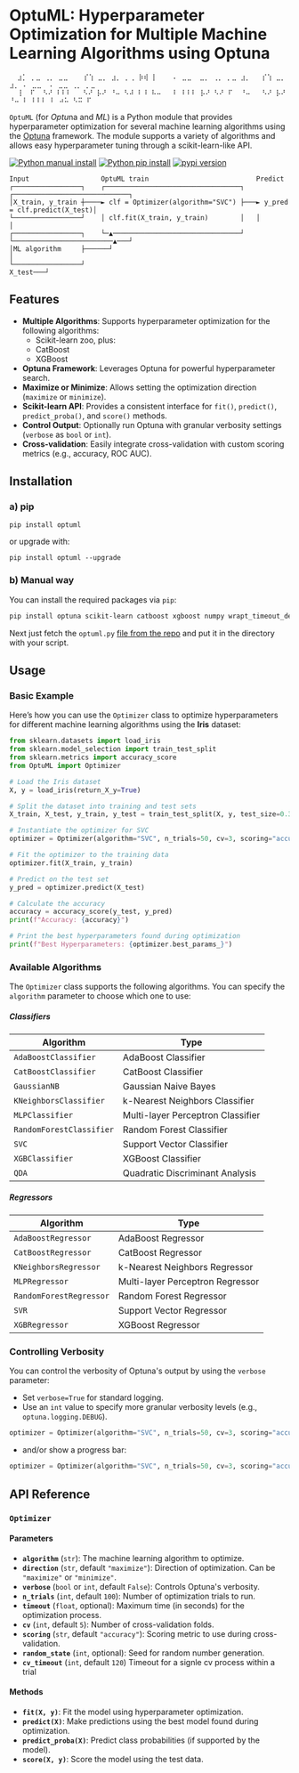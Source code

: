 OptuML: Hyperparameter Optimization for Multiple Machine Learning Algorithms using Optuna
=============================

```
  ⣰⡁ ⡀⣀ ⢀⡀ ⣀⣀    ⡎⢱ ⣀⡀ ⣰⡀ ⡀⢀ ⡷⢾ ⡇    ⠄ ⣀⣀  ⣀⡀ ⢀⡀ ⡀⣀ ⣰⡀   ⡎⢱ ⣀⡀ ⣰⡀ ⠄ ⣀⣀  ⠄ ⣀⣀ ⢀⡀ ⡀⣀
  ⢸  ⠏  ⠣⠜ ⠇⠇⠇   ⠣⠜ ⡧⠜ ⠘⠤ ⠣⠼ ⠇⠸ ⠧⠤   ⠇ ⠇⠇⠇ ⡧⠜ ⠣⠜ ⠏  ⠘⠤   ⠣⠜ ⡧⠜ ⠘⠤ ⠇ ⠇⠇⠇ ⠇ ⠴⠥ ⠣⠭ ⠏ 
```

`OptuML` (for *Optu*na and *ML*) is a Python module that provides hyperparameter optimization for several machine learning algorithms using the [Optuna](https://optuna.org/) framework. The module supports a variety of algorithms and allows easy hyperparameter tuning through a scikit-learn-like API.

[![Python manual install](https://github.com/filipsPL/optuml/actions/workflows/python-package.yml/badge.svg)](https://github.com/filipsPL/optuml/actions/workflows/python-package.yml) [![Python pip install](https://github.com/filipsPL/optuml/actions/workflows/python-pip.yml/badge.svg)](https://github.com/filipsPL/optuml/actions/workflows/python-pip.yml) [![pypi version](https://img.shields.io/pypi/v/optuml)](https://pypi.org/project/optuml/)

```
Input                  OptuML train                           Predict                        
┌─────────────────┐    ┌──────────────────────────────────┐   ┌─────────────────────────────┐
│X_train, y_train ┼────► clf = Optimizer(algorithm="SVC") ├───► y_pred = clf.predict(X_test)│
└─────────────────┘    │ clf.fit(X_train, y_train)        │   │                             │
┌─────────────────┐    └─▲────────────────────────────────┘   └─────────────────────────▲───┘
│ML algorithm     ├──────┘                                                              │    
└─────────────────┘                                                            X_test───┘    
```

## Features

- **Multiple Algorithms**: Supports hyperparameter optimization for the following algorithms:
  - Scikit-learn zoo, plus:
  - CatBoost
  - XGBoost
- **Optuna Framework**: Leverages Optuna for powerful hyperparameter search.
- **Maximize or Minimize**: Allows setting the optimization direction (`maximize` or `minimize`).
- **Scikit-learn API**: Provides a consistent interface for `fit()`, `predict()`, `predict_proba()`, and `score()` methods.
- **Control Output**: Optionally run Optuna with granular verbosity settings (`verbose` as `bool` or `int`).
- **Cross-validation**: Easily integrate cross-validation with custom scoring metrics (e.g., accuracy, ROC AUC).

## Installation

### a) pip

`pip install optuml`

or upgrade with:

`pip install optuml --upgrade`

### b) Manual way

You can install the required packages via `pip`:

```bash
pip install optuna scikit-learn catboost xgboost numpy wrapt_timeout_decorator
```

Next just fetch the `optuml.py` [file from the repo](optuml/optuml.py) and put it in the directory with your script.

## Usage

### Basic Example

Here’s how you can use the `Optimizer` class to optimize hyperparameters for different machine learning algorithms using the **Iris** dataset:

```python
from sklearn.datasets import load_iris
from sklearn.model_selection import train_test_split
from sklearn.metrics import accuracy_score
from OptuML import Optimizer

# Load the Iris dataset
X, y = load_iris(return_X_y=True)

# Split the dataset into training and test sets
X_train, X_test, y_train, y_test = train_test_split(X, y, test_size=0.3, random_state=42)

# Instantiate the optimizer for SVC
optimizer = Optimizer(algorithm="SVC", n_trials=50, cv=3, scoring="accuracy", verbose=True)

# Fit the optimizer to the training data
optimizer.fit(X_train, y_train)

# Predict on the test set
y_pred = optimizer.predict(X_test)

# Calculate the accuracy
accuracy = accuracy_score(y_test, y_pred)
print(f"Accuracy: {accuracy}")

# Print the best hyperparameters found during optimization
print(f"Best Hyperparameters: {optimizer.best_params_}")
```

### Available Algorithms

The `Optimizer` class supports the following algorithms. You can specify the `algorithm` parameter to choose which one to use:

##### Classifiers

| Algorithm                | Type                           |
|--------------------------|--------------------------------|
| `AdaBoostClassifier`    | AdaBoost Classifier            |
| `CatBoostClassifier`    | CatBoost Classifier            |
| `GaussianNB`            | Gaussian Naive Bayes           |
| `KNeighborsClassifier`  | k-Nearest Neighbors Classifier |
| `MLPClassifier`         | Multi-layer Perceptron Classifier |
| `RandomForestClassifier`| Random Forest Classifier       |
| `SVC`                  | Support Vector Classifier      |
| `XGBClassifier`         | XGBoost Classifier             |
| `QDA`                  | Quadratic Discriminant Analysis |

##### Regressors

| Algorithm                | Type                           |
|--------------------------|--------------------------------|
| `AdaBoostRegressor`     | AdaBoost Regressor             |
| `CatBoostRegressor`     | CatBoost Regressor             |
| `KNeighborsRegressor`   | k-Nearest Neighbors Regressor  |
| `MLPRegressor`          | Multi-layer Perceptron Regressor  |
| `RandomForestRegressor` | Random Forest Regressor        |
| `SVR`                  | Support Vector Regressor       |
| `XGBRegressor`          | XGBoost Regressor              |

### Controlling Verbosity

You can control the verbosity of Optuna's output by using the `verbose` parameter:

- Set `verbose=True` for standard logging.
- Use an `int` value to specify more granular verbosity levels (e.g., `optuna.logging.DEBUG`).

```python
optimizer = Optimizer(algorithm="SVC", n_trials=50, cv=3, scoring="accuracy", verbose=True)
```

- and/or show a progress bar:

```python
optimizer = Optimizer(algorithm="SVC", n_trials=50, cv=3, scoring="accuracy", show_progress_bar=True)
```

## API Reference

### `Optimizer`

#### Parameters

- **`algorithm`** (`str`): The machine learning algorithm to optimize.
- **`direction`** (`str`, default `"maximize"`): Direction of optimization. Can be `"maximize"` or `"minimize"`.
- **`verbose`** (`bool` or `int`, default `False`): Controls Optuna's verbosity.
- **`n_trials`** (`int`, default `100`): Number of optimization trials to run.
- **`timeout`** (`float`, optional): Maximum time (in seconds) for the optimization process.
- **`cv`** (`int`, default `5`): Number of cross-validation folds.
- **`scoring`** (`str`, default `"accuracy"`): Scoring metric to use during cross-validation.
- **`random_state`** (`int`, optional): Seed for random number generation.
- **`cv_timeout`** (`int`, default `120`) Timeout for a signle cv process within a trial

#### Methods

- **`fit(X, y)`**: Fit the model using hyperparameter optimization.
- **`predict(X)`**: Make predictions using the best model found during optimization.
- **`predict_proba(X)`**: Predict class probabilities (if supported by the model).
- **`score(X, y)`**: Score the model using the test data.
